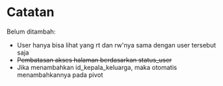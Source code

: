 # Catatan

Belum ditambah:
- User hanya bisa lihat yang rt dan rw'nya sama dengan user tersebut saja
- ~~Pembatasan akses halaman berdasarkan status_user~~
- Jika menambahkan id_kepala_keluarga, maka otomatis menambahkannya pada pivot
